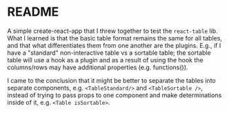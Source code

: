 # README

A simple create-react-app that I threw together to test the `react-table` lib. What I learned is that the basic table format remains the same for all
tables, and that what differentiates them from one another are the plugins. E.g., if I have a "standard" non-interactive table vs a sortable table;
the sortable table will use a hook as a plugin and as a result of using the hook the columns/rows may have additional properties (e.g. functions()).

I came to the conclusion that it might be better to separate the tables into separate components, e.g. `<TableStandard/>` and `<TableSortable />`,
instead of trying to pass props to one component and make determinations inside of it, e.g. `<Table isSortable>`.
